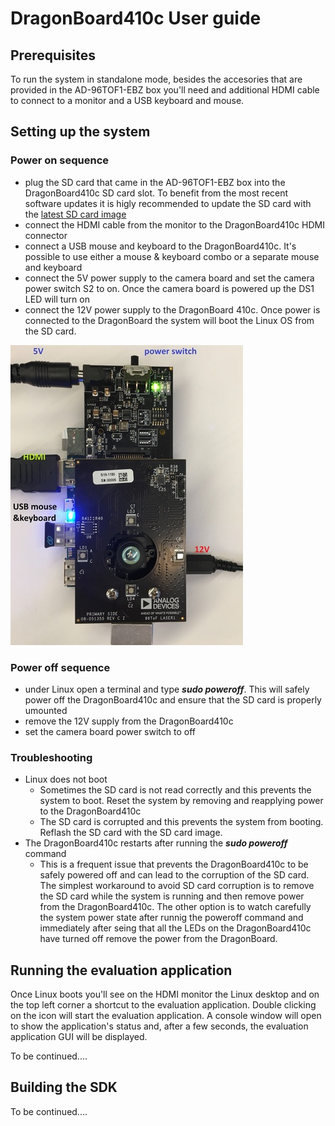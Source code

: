 # DragonBoard410c User guide

## Prerequisites

To run the system in standalone mode, besides the accesories that are provided in the AD-96TOF1-EBZ box you'll need and additional HDMI cable to connect to a monitor and a USB keyboard and mouse.

## Setting up the system

### Power on sequence
- plug the SD card that came in the AD-96TOF1-EBZ box into the DragonBoard410c SD card slot. To benefit from the most recent software updates it is higly recommended to update the SD card with the [latest SD card image](https://github.com/analogdevicesinc/aditof_sdk#supported-embedded-platforms)
- connect the HDMI cable from the monitor to the DragonBoard410c HDMI connector
- connect a USB mouse and keyboard to the DragonBoard410c. It's possible to use either a mouse & keyboard combo or a separate mouse and keyboard
- connect the 5V power supply to the camera board and set the camera power switch S2 to on. Once the camera board is powered up the DS1 LED will turn on
- connect the 12V power supply to the DragonBoard 410c. Once power is connected to the DragonBoard the system will boot the Linux OS from the SD card.

![DB410C connections](https://github.com/analogdevicesinc/aditof_sdk/blob/master/doc/img/db410c_standalone.JPG)

### Power off sequence
- under Linux open a terminal and type ***sudo poweroff***. This will safely power off the DragonBoard410c and ensure that the SD card is properly umounted
- remove the 12V supply from the DragonBoard410c
- set the camera board power switch to off

### Troubleshooting
- Linux does not boot
  - Sometimes the SD card is not read correctly and this prevents the system to boot. Reset the system by removing and reapplying power to the DragonBoard410c
  - The SD card is corrupted and this prevents the system from booting. Reflash the SD card with the SD card image.
- The DragonBoard410c restarts after running the ***sudo poweroff*** command
  - This is a frequent issue that prevents the DragonBoard410c to be safely powered off and can lead to the corruption of the SD card. The simplest workaround to avoid SD card corruption is to remove the SD card while the system is running and then remove power from the DragonBoard410c. The other option is to watch carefully the system power state after runnig the poweroff command and immediately after seing that all the LEDs on the DragonBoard410c have turned off remove the power from the DragonBoard.

## Running the evaluation application

Once Linux boots you'll see on the HDMI monitor the Linux desktop and on the top left corner a shortcut to the evaluation application. Double clicking on the icon will start the evaluation application.  A console window will open to show the application's status and, after a few seconds, the evaluation application GUI will be displayed. 

To be continued.... 

## Building the SDK

To be continued....

